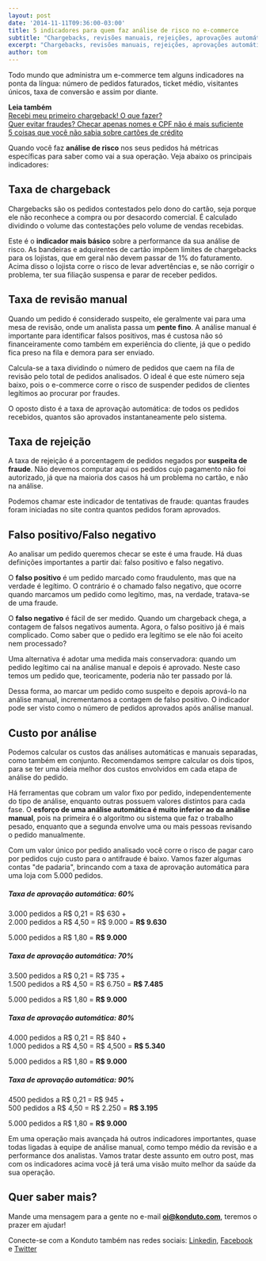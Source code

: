 ```yaml
---
layout: post
date: '2014-11-11T09:36:00-03:00'
title: 5 indicadores para quem faz análise de risco no e-commerce
subtitle: "Chargebacks, revisões manuais, rejeições, aprovações automáticas. Você sabe tudo isso de cabeça?"
excerpt: "Chargebacks, revisões manuais, rejeições, aprovações automáticas. Você sabe tudo isso de cabeça?"
author: tom
---
```

Todo mundo que administra um e-commerce tem alguns indicadores na ponta da língua: número de pedidos faturados, ticket médio, visitantes únicos, taxa de conversão e assim por diante.

**Leia também**  
[Recebi meu primeiro chargeback! O que fazer?](https://blog.konduto.com/pt/2014/09/o-que-fazer-quando-recebe-o-primeiro-chargeback?utm_source=konduto&utm_medium=blog&utm_campaign=conteudo)  
[Quer evitar fraudes? Checar apenas nomes e CPF não é mais suficiente](https://blog.konduto.com/pt/2014/10/porque-checar-apenas-nome-e-cpf-ja-nao-e-suficiente-na-analise-manual?utm_source=konduto&utm_medium=blog&utm_campaign=conteudo)  
[5 coisas que você não sabia sobre cartões de crédito](https://blog.konduto.com/pt/2014/09/5-coisas-que-voce-nao-sabia-sobre-cartao-de-credito?utm_source=konduto&utm_medium=blog&utm_campaign=conteudo)  

Quando você faz **análise de risco** nos seus pedidos há métricas específicas para saber como vai a sua operação. Veja abaixo os principais indicadores:

## Taxa de chargeback
Chargebacks são os pedidos contestados pelo dono do cartão, seja porque ele não reconhece a compra ou por desacordo comercial. É calculado dividindo o volume das contestações pelo volume de vendas recebidas.

Este é o **indicador mais básico** sobre a performance da sua análise de risco. As bandeiras e adquirentes de cartão impõem limites de chargebacks para os lojistas, que em geral não devem passar de 1% do faturamento. Acima disso o lojista corre o risco de levar advertências e, se não corrigir o problema, ter sua filiação suspensa e parar de receber pedidos.

## Taxa de revisão manual
Quando um pedido é considerado suspeito, ele geralmente vai para uma mesa de revisão, onde um analista passa um **pente fino**. A análise manual é importante para identificar falsos positivos, mas é custosa não só financeiramente como também em experiência do cliente, já que o pedido fica preso na fila e demora para ser enviado.

Calcula-se a taxa dividindo o número de pedidos que caem na fila de revisão pelo total de pedidos analisados. O ideal é que este número seja baixo, pois o e-commerce corre o risco de suspender pedidos de clientes legítimos ao procurar por fraudes.

O oposto disto é a taxa de aprovação automática: de todos os pedidos recebidos, quantos são aprovados instantaneamente pelo sistema.

## Taxa de rejeição
A taxa de rejeição é a porcentagem de pedidos negados por **suspeita de fraude**. Não devemos computar aqui os pedidos cujo pagamento não foi autorizado, já que na maioria dos casos há um problema no cartão, e não na análise.

Podemos chamar este indicador de tentativas de fraude: quantas fraudes foram iniciadas no site contra quantos pedidos foram aprovados.

## Falso positivo/Falso negativo
Ao analisar um pedido queremos checar se este é uma fraude. Há duas definições importantes a partir daí: falso positivo e falso negativo.

O **falso positivo** é um pedido marcado como fraudulento, mas que na verdade é legítimo. O contrário é o chamado falso negativo, que ocorre quando marcamos um pedido como legítimo, mas, na verdade, tratava-se de uma fraude.

O **falso negativo** é fácil de ser medido. Quando um chargeback chega, a contagem de falsos negativos aumenta. Agora, o falso positivo já é mais complicado. Como saber que o pedido era legítimo se ele não foi aceito nem processado?

Uma alternativa é adotar uma medida mais conservadora: quando um pedido legítimo cai na análise manual e depois é aprovado. Neste caso temos um pedido que, teoricamente, poderia não ter passado por lá.

Dessa forma, ao marcar um pedido como suspeito e depois aprová-lo na análise manual, incrementamos a contagem de falso positivo. O indicador pode ser visto como o número de pedidos aprovados após análise manual.

## Custo por análise
Podemos calcular os custos das análises automáticas e manuais separadas, como também em conjunto. Recomendamos sempre calcular os dois tipos, para se ter uma ideia melhor dos custos envolvidos em cada etapa de análise do pedido.

Há ferramentas que cobram um valor fixo por pedido, independentemente do tipo de análise, enquanto outras possuem valores distintos para cada fase. O **esforço de uma análise automática é muito inferior ao da análise manual**, pois na primeira é o algoritmo ou sistema que faz o trabalho pesado, enquanto que a segunda envolve uma ou mais pessoas revisando o pedido manualmente.

Com um valor único por pedido analisado você corre o risco de pagar caro por pedidos cujo custo para o antifraude é baixo. Vamos fazer algumas contas "de padaria", brincando com a taxa de aprovação automática para uma loja com 5.000 pedidos.

##### Taxa de aprovação automática: 60%

3.000 pedidos a R$ 0,21 = R$ 630 +  
2.000 pedidos a R$ 4,50 = R$ 9.000 = **R$ 9.630**

5.000 pedidos a R$ 1,80 = **R$ 9.000**

##### Taxa de aprovação automática: 70%

3.500 pedidos a R$ 0,21 = R$ 735 +  
1.500 pedidos a R$ 4,50 = R$ 6.750 = **R$ 7.485**

5.000 pedidos a R$ 1,80 = **R$ 9.000**

##### Taxa de aprovação automática: 80%

4.000 pedidos a R$ 0,21 = R$ 840 +  
1.000 pedidos a R$ 4,50 = R$ 4,500 = **R$ 5.340**

5.000 pedidos a R$ 1,80 = **R$ 9.000**

##### Taxa de aprovação automática: 90%

4500 pedidos a R$ 0,21 = R$ 945 +  
500 pedidos a R$ 4,50 = R$ 2.250 = **R$ 3.195**

5.000 pedidos a R$ 1,80 = **R$ 9.000**

Em uma operação mais avançada há outros indicadores importantes, quase todas ligadas à equipe de análise manual, como tempo médio da revisão e a performance dos analistas. Vamos tratar deste assunto em outro post, mas com os indicadores acima você já terá uma visão muito melhor da saúde da sua operação.

## Quer saber mais? 

Mande uma mensagem para a gente no e-mail **oi@konduto.com**, teremos o prazer em ajudar!

Conecte-se com a Konduto também nas redes sociais: [Linkedin](https://www.linkedin.com/company/konduto), [Facebook](https://www.facebook.com/konduto) e [Twitter](https://twitter.com/Konduto_)